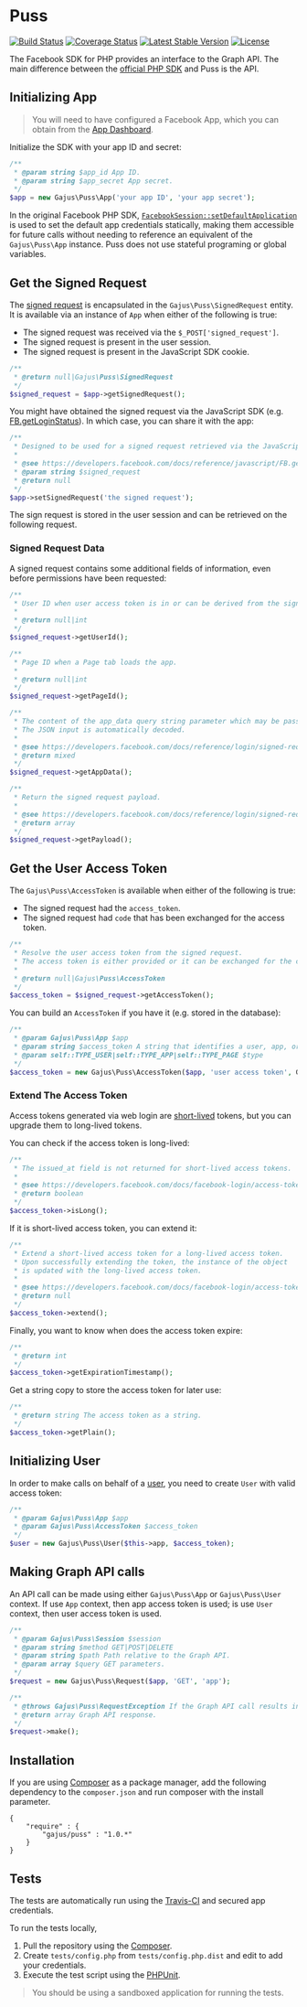 # Puss

[![Build Status](https://travis-ci.org/gajus/puss.png?branch=master)](https://travis-ci.org/gajus/puss)
[![Coverage Status](https://coveralls.io/repos/gajus/puss/badge.png?branch=master)](https://coveralls.io/r/gajus/puss?branch=master)
[![Latest Stable Version](https://poser.pugx.org/gajus/puss/version.png)](https://packagist.org/packages/gajus/puss)
[![License](https://poser.pugx.org/gajus/puss/license.png)](https://packagist.org/packages/gajus/puss)

The Facebook SDK for PHP provides an interface to the Graph API. The main difference between the [official PHP SDK](https://github.com/facebook/facebook-php-sdk-v4) and Puss is the API.

## Initializing App

> You will need to have configured a Facebook App, which you can obtain from the [App Dashboard](https://developers.facebook.com/apps).

Initialize the SDK with your app ID and secret:

```php
/**
 * @param string $app_id App ID.
 * @param string $app_secret App secret.
 */
$app = new Gajus\Puss\App('your app ID', 'your app secret');
```

In the original Facebook PHP SDK, [`FacebookSession::setDefaultApplication`](https://developers.facebook.com/docs/php/gettingstarted/4.0.0#init) is used to set the default app credentials statically, making them accessible for future calls without needing to reference an equivalent of the `Gajus\Puss\App` instance. Puss does not use stateful programing or global variables.

## Get the Signed Request

The [signed request](https://developers.facebook.com/docs/reference/login/signed-request/) is encapsulated in the `Gajus\Puss\SignedRequest` entity. It is available via an instance of `App` when either of the following is true:

* The signed request was received via the `$_POST['signed_request']`.
* The signed request is present in the user session.
* The signed request is present in the JavaScript SDK cookie.

```php
/**
 * @return null|Gajus\Puss\SignedRequest
 */
$signed_request = $app->getSignedRequest();
```

You might have obtained the signed request via the JavaScript SDK (e.g. [FB.getLoginStatus](https://developers.facebook.com/docs/reference/javascript/FB.getLoginStatus#response_and_session_objects)). In which case, you can share it with the app:

```php
/**
 * Designed to be used for a signed request retrieved via the JavaScript SDK.
 * 
 * @see https://developers.facebook.com/docs/reference/javascript/FB.getLoginStatus#response_and_session_objects
 * @param string $signed_request
 * @return null
 */
$app->setSignedRequest('the signed request');
```

The sign request is stored in the user session and can be retrieved on the following request.

### Signed Request Data

A signed request contains some additional fields of information, even before permissions have been requested:

```php
/**
 * User ID when user access token is in or can be derived from the signed request.
 *
 * @return null|int
 */
$signed_request->getUserId();

/**
 * Page ID when a Page tab loads the app.
 * 
 * @return null|int
 */
$signed_request->getPageId();

/**
 * The content of the app_data query string parameter which may be passed if the app is being loaded within a Page Tab.
 * The JSON input is automatically decoded.
 * 
 * @see https://developers.facebook.com/docs/reference/login/signed-request/
 * @return mixed
 */
$signed_request->getAppData();

/**
 * Return the signed request payload.
 * 
 * @see https://developers.facebook.com/docs/reference/login/signed-request/
 * @return array
 */
$signed_request->getPayload();
```

## Get the User Access Token

The `Gajus\Puss\AccessToken` is available when either of the following is true:

* The signed request had the `access_token`.
* The signed request had `code` that has been exchanged for the access token.

```php
/**
 * Resolve the user access token from the signed request.
 * The access token is either provided or it can be exchanged for the code.
 *
 * @return null|Gajus\Puss\AccessToken
 */
$access_token = $signed_request->getAccessToken();
```

You can build an `AccessToken` if you have it (e.g. stored in the database):

```php
/**
 * @param Gajus\Puss\App $app
 * @param string $access_token A string that identifies a user, app, or page and can be used by the app to make graph API calls.
 * @param self::TYPE_USER|self::TYPE_APP|self::TYPE_PAGE $type
 */
$access_token = new Gajus\Puss\AccessToken($app, 'user access token', Gajus\Puss\AccessToken::TYPE_USER);
```

### Extend The Access Token

Access tokens generated via web login are [short-lived](https://developers.facebook.com/docs/facebook-login/access-tokens#termtokens) tokens, but you can upgrade them to long-lived tokens.

You can check if the access token is long-lived:

```php
/**
 * The issued_at field is not returned for short-lived access tokens.
 * 
 * @see https://developers.facebook.com/docs/facebook-login/access-tokens#debug
 * @return boolean
 */
$access_token->isLong();
```

If it is short-lived access token, you can extend it:

```php
/**
 * Extend a short-lived access token for a long-lived access token.
 * Upon successfully extending the token, the instance of the object
 * is updated with the long-lived access token.
 *
 * @see https://developers.facebook.com/docs/facebook-login/access-tokens#extending
 * @return null
 */
$access_token->extend();
```

Finally, you want to know when does the access token expire:

```php
/**
 * @return int
 */
$access_token->getExpirationTimestamp();
```

Get a string copy to store the access token for later use:

```php
/**
 * @return string The access token as a string.
 */
$access_token->getPlain();
```

## Initializing User

In order to make calls on behalf of a [user](https://developers.facebook.com/docs/graph-api/reference/v2.1/user), you need to create `User` with valid access token:

```php
/**
 * @param Gajus\Puss\App $app
 * @param Gajus\Puss\AccessToken $access_token
 */
$user = new Gajus\Puss\User($this->app, $access_token);
```

## Making Graph API calls

An API call can be made using either `Gajus\Puss\App` or `Gajus\Puss\User` context. If use `App` context, then app access token is used; is use `User` context, then user access token is used.

```php
/**
 * @param Gajus\Puss\Session $session
 * @param string $method GET|POST|DELETE
 * @param string $path Path relative to the Graph API.
 * @param array $query GET parameters.
 */
$request = new Gajus\Puss\Request($app, 'GET', 'app');

/**
 * @throws Gajus\Puss\RequestException If the Graph API call results in an error.
 * @return array Graph API response.
 */
$request->make();
```

## Installation

If you are using [Composer](https://getcomposer.org/) as a package manager, add the following dependency to the `composer.json` and run composer with the install parameter.

```
{
    "require" : {
        "gajus/puss" : "1.0.*"
    }
}
```

## Tests

The tests are automatically run using the [Travis-CI](https://travis-ci.org/gajus/puss) and secured app credentials.

To run the tests locally,

1. Pull the repository using the [Composer](https://getcomposer.org/).
2. Create `tests/config.php` from `tests/config.php.dist` and edit to add your credentials.
3. Execute the test script using the [PHPUnit](http://phpunit.de/).

> You should be using a sandboxed application for running the tests.